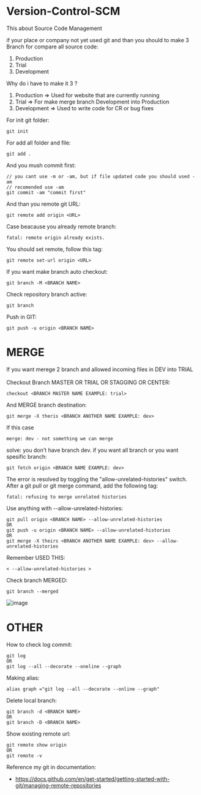 # Version-Control-SCM
This about Source Code Management

if your place or company not yet used git and than you should to make 3 Branch for compare all source code:
1.  Production
2.  Trial
3.  Development

Why do i have to make it 3 ?
1.  Production  => Used for website that are currently running
2.  Trial       => For make merge branch Development into Production
3.  Development => Used to write code for CR or bug fixes

For init git folder:

    git init

For add all folder and file:

    git add .

And you mush commit first:
    
    // you cant use -m or -am, but if file updated code you should used -am
    // recomended use -am
    git commit -am "commit first" 

And than you remote git URL:

    git remote add origin <URL>

Case beacause you already remote branch:
    
    fatal: remote origin already exists.
    
You should set remote, follow this tag:

    git remote set-url origin <URL>

If you want make branch auto checkout:

    git branch -M <BRANCH NAME>

Check repository branch active:
    
    git branch

Push in GIT:

    git push -u origin <BRANCH NAME>

# MERGE
If you want merege 2 branch and allowed incoming files in DEV into TRIAL <br>
<br>
Checkout Branch MASTER OR TRIAL OR STAGGING OR CENTER:

    checkout <BRANCH MASTER NAME EXAMPLE: trial>

And MERGE branch destination:

    git merge -X theris <BRANCH ANOTHER NAME EXAMPLE: dev>

If this case 
    
    merge: dev - not something we can merge

solve: you don't have branch dev.
if you want all branch or you want spesific branch:

    git fetch origin <BRANCH NAME EXAMPLE: dev>

The error is resolved by toggling the "allow-unrelated-histories" switch. After a git pull or git merge command, add the following tag:

    fatal: refusing to merge unrelated histories

Use anything with --allow-unrelated-histories:

    git pull origin <BRANCH NAME> --allow-unrelated-histories
    OR
    git push -u origin <BRANCH NAME> --allow-unrelated-histories
    OR
    git merge -X theirs <BRANCH ANOTHER NAME EXAMPLE: dev> --allow-unrelated-histories
    
Remember USED THIS:

    < --allow-unrelated-histories >
    
Check branch MERGED:
    
    git branch --merged

![image](https://user-images.githubusercontent.com/77251566/139561661-2b62076c-b9cd-4f84-a977-b64c5cfba81a.png)

# OTHER
How to check log commit:

    git log
    OR
    git log --all --decorate --oneline --graph

Making alias:
    
    alias graph ="git log --all --decorate --online --graph"

Delete local branch:
    
    git branch -d <BRANCH NAME>
    OR
    git branch -D <BRANCH NAME>
    
Show existing remote url:
    
    git remote show origin
    OR
    git remote -v

Reference my git in documentation:

* https://docs.github.com/en/get-started/getting-started-with-git/managing-remote-repositories
    
